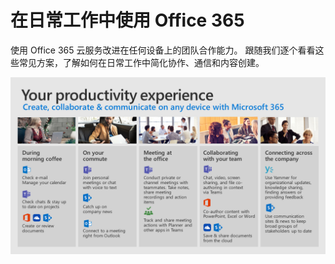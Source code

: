 # <a name="day-in-the-life-with-office-365"></a>在日常工作中使用 Office 365

使用 Office 365 云服务改进在任何设备上的团队合作能力。  跟随我们逐个看看这些常见方案，了解如何在日常工作中简化协作、通信和内容创建。  

![“在日常工作中使用 Office 365”视觉图像](media/m365day.png)

